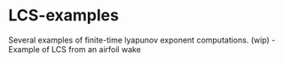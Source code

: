 # LCS-examples
Several examples of finite-time lyapunov exponent computations.
(wip) - Example of LCS from an airfoil wake

